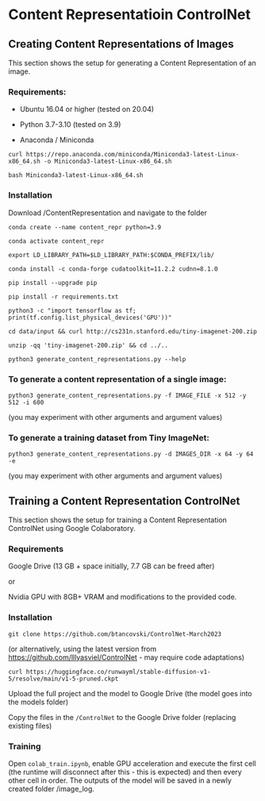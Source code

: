 # Content Representatioin ControlNet

## Creating Content Representations of Images
This section shows the setup for generating a Content Representation of an image. 

### Requirements: 

- Ubuntu 16.04 or higher (tested on 20.04)

- Python 3.7-3.10 (tested on 3.9)

- Anaconda / Miniconda 

```curl https://repo.anaconda.com/miniconda/Miniconda3-latest-Linux-x86_64.sh -o Miniconda3-latest-Linux-x86_64.sh```

```bash Miniconda3-latest-Linux-x86_64.sh```

### Installation

Download /ContentRepresentation and navigate to the folder

```conda create --name content_repr python=3.9```

```conda activate content_repr```

```export LD_LIBRARY_PATH=$LD_LIBRARY_PATH:$CONDA_PREFIX/lib/```

```conda install -c conda-forge cudatoolkit=11.2.2 cudnn=8.1.0```

```pip install --upgrade pip```

```pip install -r requirements.txt```

```python3 -c "import tensorflow as tf; print(tf.config.list_physical_devices('GPU'))"```

```cd data/input && curl http://cs231n.stanford.edu/tiny-imagenet-200.zip```

```unzip -qq 'tiny-imagenet-200.zip' && cd ../..```

```python3 generate_content_representations.py --help```


### To generate a content representation of a single image:

```python3 generate_content_representations.py -f IMAGE_FILE -x 512 -y 512 -i 600```

(you may experiment with other arguments and argument values)


### To generate a training dataset from Tiny ImageNet:

```python3 generate_content_representations.py -d IMAGES_DIR -x 64 -y 64 -e```

(you may experiment with other arguments and argument values)


## Training a Content Representation ControlNet
This section shows the setup for training a Content Representation ControlNet using Google Colaboratory. 

### Requirements

Google Drive (13 GB + space initially, 7.7 GB can be freed after)

or

Nvidia GPU with 8GB+ VRAM and modifications to the provided code.

### Installation

```git clone https://github.com/btancovski/ControlNet-March2023```

(or alternatively, using the latest version from https://github.com/lllyasviel/ControlNet - may require code adaptations)

```curl https://huggingface.co/runwayml/stable-diffusion-v1-5/resolve/main/v1-5-pruned.ckpt```

Upload the full project and the model to Google Drive (the model goes into the models folder)

Copy the files in the ```/ControlNet``` to the Google Drive folder (replacing existing files)

### Training

Open ```colab_train.ipynb```, enable GPU acceleration and execute the first cell (the runtime will disconnect after this - this is expected) and then every other cell in order. The outputs of the model will be saved in a newly created folder /image_log.
